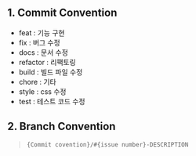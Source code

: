 ## 1. Commit Convention
- feat : 기능 구현
- fix : 버그 수정
- docs : 문서 수정
- refactor : 리팩토링
- build : 빌드 파일 수정
- chore : 기타
- style : css 수정
- test : 테스트 코드 수정

## 2. Branch Convention
>``{Commit covention}/#{issue number}-DESCRIPTION``

